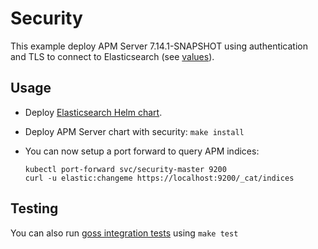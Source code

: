 # Security

This example deploy APM Server 7.14.1-SNAPSHOT using authentication and TLS to connect to
Elasticsearch (see [values][]).


## Usage

* Deploy [Elasticsearch Helm chart][].

* Deploy APM Server chart with security: `make install`

* You can now setup a port forward to query APM indices:

  ```
  kubectl port-forward svc/security-master 9200
  curl -u elastic:changeme https://localhost:9200/_cat/indices
  ```


## Testing

You can also run [goss integration tests][] using `make test`


[elasticsearch helm chart]: https://github.com/elastic/helm-charts/tree/7.14/elasticsearch/examples/security/
[goss integration tests]: https://github.com/elastic/helm-charts/tree/7.14/apm-server/examples/security/test/goss.yaml
[values]: https://github.com/elastic/helm-charts/tree/7.14/apm-server/examples/security/values.yaml
